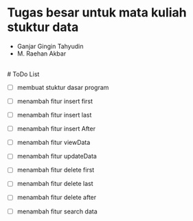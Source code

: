 # Tugas besar untuk mata kuliah stuktur data

  - Ganjar Gingin Tahyudin
  - M. Raehan Akbar
  <br>
# ToDo List

- [ ] membuat stuktur dasar program
- [ ] menambah fitur insert first
- [ ] menambah fitur insert last
- [ ] menambah fitur insert After
- [ ] menambah fitur viewData
- [ ] menambah fitur updateData
- [ ] menambah fitur delete first
- [ ] menambah fitur delete last
- [ ] menambah fitur delete after
- [ ] menambah fitur search data

 
